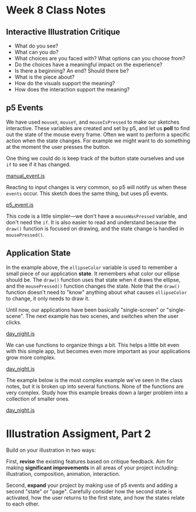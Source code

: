 # Week 8 Class Notes

## Interactive Illustration Critique

- What do you see?
- What can you do?
- What choices are you faced with? What options can you choose from?
- Do the choices have a meaningful impact on the experience?
- Is there a beginning? An end? Should there be?
- What is the piece about?
- How do the visuals support the meaning?
- How does the interaction support the meaning?

## p5 Events
We have used `mouseX`, `mouseY`, and `mouseIsPressed` to make our sketches interactive. These variables are created and set by p5, and let us **poll** to find out the state of the mouse every frame. Often we want to perform a specific action when the state changes. For example we might want to do something at the moment the user presses the button.

One thing we could do is keep track of the button state ourselves and use `if` to see if it has changed.

<a href="manual_event.js" class="p5_example show-lab show-lab-link hidden">manual_event.js</a>

Reacting to input changes is very common, so p5 will notify us when these `events` occur. This sketch does the same thing, but uses p5 events.

<a href="p5_event.js" class="p5_example show-lab show-lab-link hidden">p5_event.js</a>

This code is a little simpler—we don't have a `mouseWasPressed` variable, and don't need the `if`. It is also easier to read and understand because the `draw()` function is focused on drawing, and the state change is handled in `mousePressed()`.

## Application State

In the example above, the `ellipseColor` variable is used to remember a small piece of our application **state**. It remembers what color our ellipse should be. The `draw()` function uses that state when it draws the ellipse, and the `mousePressed()` function changes the state. Note that the `draw()` function doesn't need to "know" anything about what causes `ellipseColor` to change, it only needs to draw it. 

Until now, our applications have been basically "single-screen" or "single-scene". The next example has two scenes, and switches when the user clicks.

<a href="day_night.js" class="p5_example show-lab show-lab-link hidden">day_night.js</a>

We can use functions to organize things a bit. This helps a little bit even with this simple app, but becomes even more important as your applications grow more complex.

<a href="day_night_functions.js" class="p5_example show-lab show-lab-link hidden">day_night.js</a>

The example below is the most complex example we've seen in the class notes, but it is broken up into several functions. None of the functions are very complex. Study how this example breaks down a larger problem into a collection of smaller ones.

<a href="day_night_complex.js" class="p5_example show-lab show-lab-link hidden">day_night.js</a>




# Illustration Assigment, Part 2

Build on your illustration in two ways: 

First, **revise** the existing features based on critique feedback. Aim for making **significant improvements** in all areas of your project including: illustration, composition, animation, interaction.

Second, **expand** your project by making use of p5 events and adding a second "state" or "page". Carefully consider how the second state is activated, how the user returns to the first state, and how the states relate to each other.







